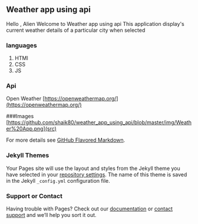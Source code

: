 ## Weather app using api

Hello , Alien
Welcome to Weather app using api
This application display's current weather details of a particular city when selected
### languages

1. HTMl
2. CSS
3. JS

### Api

Open Weather [https://openweathermap.org/](https://openweathermap.org/)

###Images
[https://github.com/shaik80/weather_app_using_api/blob/master/img/Weather%20App.png](src)


For more details see [GitHub Flavored Markdown](https://guides.github.com/features/mastering-markdown/).

### Jekyll Themes

Your Pages site will use the layout and styles from the Jekyll theme you have selected in your [repository settings](https://github.com/shaik80/weather_app_using_api/settings). The name of this theme is saved in the Jekyll `_config.yml` configuration file.

### Support or Contact

Having trouble with Pages? Check out our [documentation](https://help.github.com/categories/github-pages-basics/) or [contact support](https://github.com/contact) and we’ll help you sort it out.

